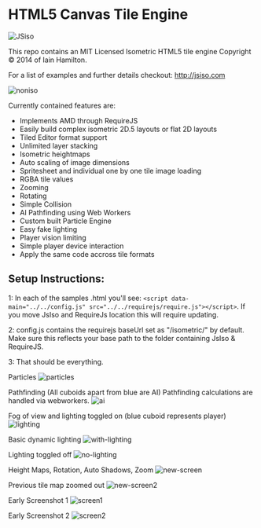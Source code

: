 HTML5 Canvas Tile Engine
=========


![JSiso](http://jsiso.com/jsiso.png)


This repo contains an MIT Licensed Isometric HTML5 tile engine Copyright © 2014 of Iain Hamilton.

For a list of examples and further details checkout: http://jsiso.com

![noniso](https://cloud.githubusercontent.com/assets/1159739/4778380/9ee88a06-5be7-11e4-9237-45c3020bdc84.jpg)


Currently contained features are:
- Implements AMD through RequireJS
- Easily build complex isometric 2D.5 layouts or flat 2D layouts
- Tiled Editor format support
- Unlimited layer stacking
- Isometric heightmaps
- Auto scaling of image dimensions
- Spritesheet and individual one by one tile image loading
- RGBA tile values
- Zooming
- Rotating
- Simple Collision
- AI Pathfinding using Web Workers
- Custom built Particle Engine
- Easy fake lighting
- Player vision limiting
- Simple player device interaction
- Apply the same code accross tile formats



Setup Instructions:
-------------

1: In each of the samples .html you'll see: ```<script data-main="../../config.js" src="../../requirejs/require.js"></script>```. If you move JsIso and RequireJs location this will require updating.

2: config.js contains the requirejs baseUrl set as "/isometric/" by default. Make sure this reflects your base path to the folder containing JsIso & RequireJS.

3: That should be everything.


Particles
![particles](https://f.cloud.github.com/assets/1159739/1322878/ca65cd72-3453-11e3-97f6-c6b0243787b0.png)


Pathfinding (All cuboids apart from blue are AI)
Pathfinding calculations are handled via webworkers.
![ai](https://f.cloud.github.com/assets/1159739/1286661/31621fbc-2fdb-11e3-9e7a-39436670d4ba.png)


Fog of view and lighting toggled on (blue cuboid represents player)
![lighting](https://f.cloud.github.com/assets/1159739/1278363/757498b4-2f0f-11e3-97af-5e5042679270.png)


Basic dynamic lighting
![with-lighting](https://f.cloud.github.com/assets/1159739/1277738/28d797b8-2edd-11e3-95f8-4e6177eb81bd.png)

Lighting toggled off
![no-lighting](https://f.cloud.github.com/assets/1159739/1277736/0fb64586-2edd-11e3-8a73-43645830401c.png)



Height Maps, Rotation, Auto Shadows, Zoom
![new-screen](https://f.cloud.github.com/assets/1159739/1273886/fd76d006-2d5c-11e3-8dde-f9d83eba639b.png)


Previous tile map zoomed out
![new-screen2](https://f.cloud.github.com/assets/1159739/1273894/d760ad64-2d5d-11e3-9bf2-77319cce1fc6.png)



Early Screenshot 1
![screen1](https://f.cloud.github.com/assets/1159739/1267397/a8c33f7a-2cb9-11e3-8d82-2b5ec4c5f2aa.png)

Early Screenshot 2 
![screen2](https://f.cloud.github.com/assets/1159739/1267395/94e0ea16-2cb9-11e3-9726-86f312bca9f9.png)




